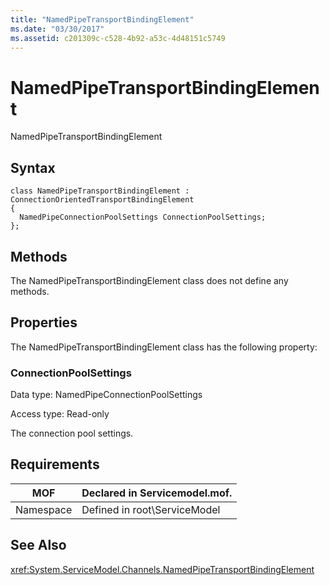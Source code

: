 ```yaml
---
title: "NamedPipeTransportBindingElement"
ms.date: "03/30/2017"
ms.assetid: c201309c-c528-4b92-a53c-4d48151c5749
---
```

# NamedPipeTransportBindingElement
NamedPipeTransportBindingElement  

## Syntax  

```  
class NamedPipeTransportBindingElement : ConnectionOrientedTransportBindingElement  
{  
  NamedPipeConnectionPoolSettings ConnectionPoolSettings;  
};  
```  

## Methods  
 The NamedPipeTransportBindingElement class does not define any methods.  

## Properties  
 The NamedPipeTransportBindingElement class has the following property:  

### ConnectionPoolSettings  
 Data type: NamedPipeConnectionPoolSettings  

 Access type: Read-only  

 The connection pool settings.  

## Requirements  


|MOF|Declared in Servicemodel.mof.|  
|---------|-----------------------------------|  
|Namespace|Defined in root\ServiceModel|  

## See Also  
 <xref:System.ServiceModel.Channels.NamedPipeTransportBindingElement>
